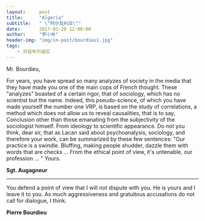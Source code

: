 ```yaml
---
layout:     post
title:      "Algeria"
subtitle:   " \"阿尔及利亚\""
date:       2017-01-28 12:00:00
author:     "罗小布"
header-img: "img/in-post/bourdieu1.jpg"
tags:
    - 对话布尔迪厄
---
```


Mr. Bourdieu, 

For years, you have spread so many analyzes of society in the media that they have made you one of the main cops of French thought. These "analyzes" boasted of a certain rigor, that of sociology, which has no scientist but the name. 
Indeed, this pseudo-science, of which you have made yourself the number one VRP, is based on the study of correlations, a method which does not allow us to reveal causalities, that is to say, Conclusion other than those emanating from the subjectivity of the sociologist himself. From ideology to scientific appearance. 
Do not you think, dear sir, that as Lacan said about psychoanalysis, sociology, and therefore your work, can be summarized by these few sentences: "Our practice is a swindle. Bluffing, making people shudder, dazzle them with words that are checks ... From the ethical point of view, it's untenable, our profession ... " 
Yours. 

**Sgt. Augagneur**

---

You defend a point of view that I will not dispute with you. He is yours and I leave it to you. As much aggressiveness and gratuitous accusations do not call for dialogue, I think. 

**Pierre Bourdieu**

 